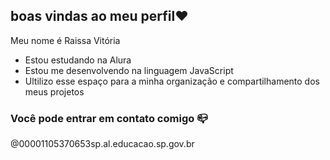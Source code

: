 ## boas vindas ao meu perfil❤️

Meu nome é Raissa Vitória
- Estou estudando na Alura
- Estou me desenvolvendo na linguagem JavaScript
- Ultilizo esse espaço para a minha organização e compartilhamento dos meus projetos

### Você pode entrar em contato comigo 📪

@00001105370653sp.al.educacao.sp.gov.br
